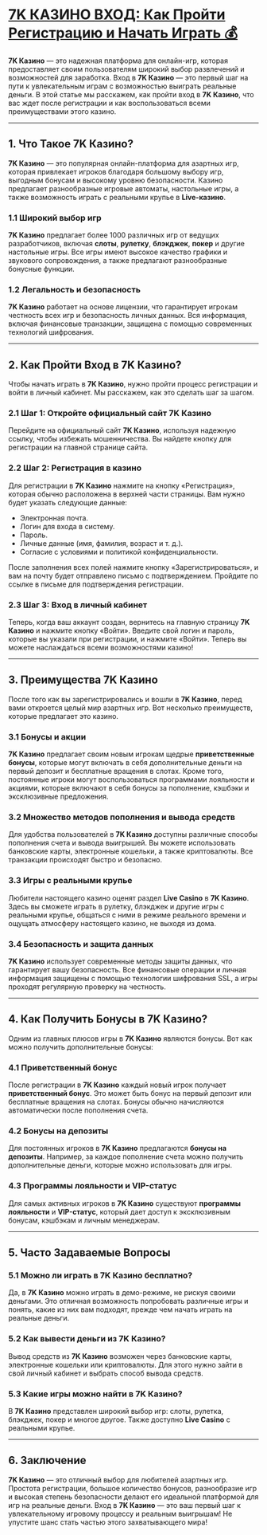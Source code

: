 # [7K КАЗИНО ВХОД: Как Пройти Регистрацию и Начать Играть 💰](https://brandplay.link/dd46bNgD)

**7K Казино** — это надежная платформа для онлайн-игр, которая предоставляет своим пользователям широкий выбор развлечений и возможностей для заработка. Вход в **7K Казино** — это первый шаг на пути к увлекательным играм с возможностью выиграть реальные деньги. В этой статье мы расскажем, как пройти вход в **7K Казино**, что вас ждет после регистрации и как воспользоваться всеми преимуществами этого казино.

***

## 1. Что Такое 7K Казино?

**7K Казино** — это популярная онлайн-платформа для азартных игр, которая привлекает игроков благодаря большому выбору игр, выгодным бонусам и высокому уровню безопасности. Казино предлагает разнообразные игровые автоматы, настольные игры, а также возможность играть с реальными крупье в **Live-казино**.

### 1.1 Широкий выбор игр

**7K Казино** предлагает более 1000 различных игр от ведущих разработчиков, включая **слоты**, **рулетку**, **блэкджек**, **покер** и другие настольные игры. Все игры имеют высокое качество графики и звукового сопровождения, а также предлагают разнообразные бонусные функции.

### 1.2 Легальность и безопасность

**7K Казино** работает на основе лицензии, что гарантирует игрокам честность всех игр и безопасность личных данных. Вся информация, включая финансовые транзакции, защищена с помощью современных технологий шифрования.

***

## 2. Как Пройти Вход в 7K Казино?

Чтобы начать играть в **7K Казино**, нужно пройти процесс регистрации и войти в личный кабинет. Мы расскажем, как это сделать шаг за шагом.

### 2.1 Шаг 1: Откройте официальный сайт 7K Казино

Перейдите на официальный сайт **7K Казино**, используя надежную ссылку, чтобы избежать мошенничества. Вы найдете кнопку для регистрации на главной странице сайта.

### 2.2 Шаг 2: Регистрация в казино

Для регистрации в **7K Казино** нажмите на кнопку «Регистрация», которая обычно расположена в верхней части страницы. Вам нужно будет указать следующие данные:

* Электронная почта.
* Логин для входа в систему.
* Пароль.
* Личные данные (имя, фамилия, возраст и т. д.).
* Согласие с условиями и политикой конфиденциальности.

После заполнения всех полей нажмите кнопку «Зарегистрироваться», и вам на почту будет отправлено письмо с подтверждением. Пройдите по ссылке в письме для подтверждения регистрации.

### 2.3 Шаг 3: Вход в личный кабинет

Теперь, когда ваш аккаунт создан, вернитесь на главную страницу **7K Казино** и нажмите кнопку «Войти». Введите свой логин и пароль, которые вы указали при регистрации, и нажмите «Войти». Теперь вы можете наслаждаться всеми возможностями казино!

***

## 3. Преимущества 7K Казино

После того как вы зарегистрировались и вошли в **7K Казино**, перед вами откроется целый мир азартных игр. Вот несколько преимуществ, которые предлагает это казино.

### 3.1 Бонусы и акции

**7K Казино** предлагает своим новым игрокам щедрые **приветственные бонусы**, которые могут включать в себя дополнительные деньги на первый депозит и бесплатные вращения в слотах. Кроме того, постоянные игроки могут воспользоваться программами лояльности и акциями, которые включают в себя бонусы за пополнение, кэшбэки и эксклюзивные предложения.

### 3.2 Множество методов пополнения и вывода средств

Для удобства пользователей в **7K Казино** доступны различные способы пополнения счета и вывода выигрышей. Вы можете использовать банковские карты, электронные кошельки, а также криптовалюты. Все транзакции происходят быстро и безопасно.

### 3.3 Игры с реальными крупье

Любители настоящего казино оценят раздел **Live Casino** в **7K Казино**. Здесь вы сможете играть в рулетку, блэкджек и другие игры с реальными крупье, общаться с ними в режиме реального времени и ощущать атмосферу настоящего казино, не выходя из дома.

### 3.4 Безопасность и защита данных

**7K Казино** использует современные методы защиты данных, что гарантирует вашу безопасность. Все финансовые операции и личная информация защищены с помощью технологии шифрования SSL, а игры проходят регулярную проверку на честность.

***

## 4. Как Получить Бонусы в 7K Казино?

Одним из главных плюсов игры в **7K Казино** являются бонусы. Вот как можно получить дополнительные бонусы:

### 4.1 Приветственный бонус

После регистрации в **7K Казино** каждый новый игрок получает **приветственный бонус**. Это может быть бонус на первый депозит или бесплатные вращения на слотах. Бонусы обычно начисляются автоматически после пополнения счета.

### 4.2 Бонусы на депозиты

Для постоянных игроков в **7K Казино** предлагаются **бонусы на депозиты**. Например, за каждое пополнение счета можно получить дополнительные деньги, которые можно использовать для игры.

### 4.3 Программы лояльности и VIP-статус

Для самых активных игроков в **7K Казино** существуют **программы лояльности** и **VIP-статус**, который дает доступ к эксклюзивным бонусам, кэшбэкам и личным менеджерам.

***

## 5. Часто Задаваемые Вопросы

### 5.1 Можно ли играть в 7K Казино бесплатно?

Да, в **7K Казино** можно играть в демо-режиме, не рискуя своими деньгами. Это отличная возможность попробовать различные игры и понять, какие из них вам подходят, прежде чем начать играть на реальные деньги.

### 5.2 Как вывести деньги из 7K Казино?

Вывод средств из **7K Казино** возможен через банковские карты, электронные кошельки или криптовалюты. Для этого нужно зайти в свой личный кабинет и выбрать способ вывода средств.

### 5.3 Какие игры можно найти в 7K Казино?

В **7K Казино** представлен широкий выбор игр: слоты, рулетка, блэкджек, покер и многое другое. Также доступно **Live Casino** с реальными крупье.

***

## 6. Заключение

**7K Казино** — это отличный выбор для любителей азартных игр. Простота регистрации, большое количество бонусов, разнообразие игр и высокая степень безопасности делают его идеальной платформой для игр на реальные деньги. Вход в **7K Казино** — это ваш первый шаг к увлекательному игровому процессу и реальным выигрышам! Не упустите шанс стать частью этого захватывающего мира!
